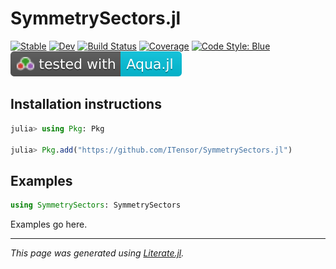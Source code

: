 # SymmetrySectors.jl

[![Stable](https://img.shields.io/badge/docs-stable-blue.svg)](https://ITensor.github.io/SymmetrySectors.jl/stable/)
[![Dev](https://img.shields.io/badge/docs-dev-blue.svg)](https://ITensor.github.io/SymmetrySectors.jl/dev/)
[![Build Status](https://github.com/ITensor/SymmetrySectors.jl/actions/workflows/CI.yml/badge.svg?branch=main)](https://github.com/ITensor/SymmetrySectors.jl/actions/workflows/CI.yml?query=branch%3Amain)
[![Coverage](https://codecov.io/gh/ITensor/SymmetrySectors.jl/branch/main/graph/badge.svg)](https://codecov.io/gh/ITensor/SymmetrySectors.jl)
[![Code Style: Blue](https://img.shields.io/badge/code%20style-blue-4495d1.svg)](https://github.com/invenia/BlueStyle)
[![Aqua](https://raw.githubusercontent.com/JuliaTesting/Aqua.jl/master/badge.svg)](https://github.com/JuliaTesting/Aqua.jl)

## Installation instructions

```julia
julia> using Pkg: Pkg

julia> Pkg.add("https://github.com/ITensor/SymmetrySectors.jl")
```

## Examples

````julia
using SymmetrySectors: SymmetrySectors
````

Examples go here.

---

*This page was generated using [Literate.jl](https://github.com/fredrikekre/Literate.jl).*

